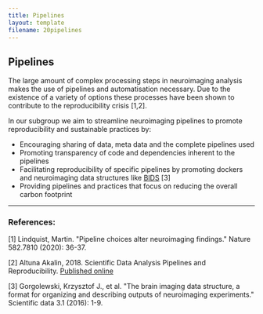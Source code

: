 ```yaml
---
title: Pipelines
layout: template
filename: 20pipelines
--- 
```


## Pipelines

The large amount of complex processing steps in neuroimaging analysis makes the use of pipelines and automatisation necessary. Due to the existence of a variety of options these processes have been shown to contribute to the reproducibility crisis [1,2]. 

In our subgroup we aim to streamline neuroimaging pipelines to promote reproducibility and  sustainable practices by:
* Encouraging sharing of data, meta data and the complete pipelines used
* Promoting transparency of code and dependencies inherent to the pipelines
* Facilitating reproducibility of specific pipelines by promoting dockers and neuroimaging data structures like [BIDS](https://bids.neuroimaging.io/) [3]
* Providing pipelines and practices that focus on reducing the overall carbon footprint

---
### References:

[1] Lindquist, Martin. "Pipeline choices alter neuroimaging findings." Nature 582.7810 (2020): 36-37.

[2] Altuna Akalin, 2018. Scientific Data Analysis Pipelines and Reproducibility. [Published online](https://towardsdatascience.com/scientific-data-analysis-pipelines-and-reproducibility-75ff9df5b4c5)

[3] Gorgolewski, Krzysztof J., et al. "The brain imaging data structure, a format for organizing and describing outputs of neuroimaging experiments." Scientific data 3.1 (2016): 1-9. 

